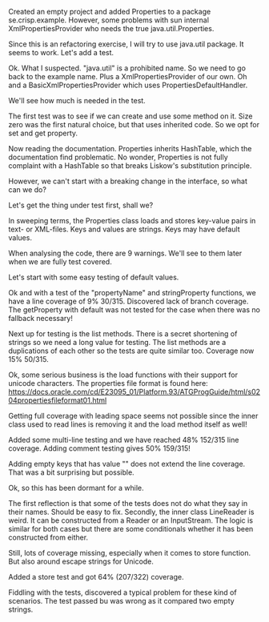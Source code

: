 
Created an empty project and added Properties to a package se.crisp.example. 
However, some problems with sun internal XmlPropertiesProvider who needs the true java.util.Properties.

Since this is an refactoring exercise, I will try to use java.util package. It seems to work. Let's add a test.

Ok. What I suspected. "java.util" is a prohibited name. So we need to go back to the example name.
Plus a XmlPropertiesProvider of our own. Oh and a BasicXmlPropertiesProvider which uses PropertiesDefaultHandler.

We'll see how much is needed in the test.

The first test was to see if we can create and use some method on it. Size zero was the first natural choice,
but that uses inherited code. So we opt for set and get property.

Now reading the documentation. Properties inherits HashTable, which the documentation find problematic.
No wonder, Properties is not fully complaint with a HashTable so that breaks Liskow's substitution principle.

However, we can't start with a breaking change in the interface, so what can we do? 

Let's get the thing under test first, shall we?

In sweeping terms, the Properties class loads and stores key-value pairs in text- or XML-files. Keys and values
are strings. Keys may have default values.

When analysing the code, there are 9 warnings. We'll see to them later when we are fully test covered.

Let's start with some easy testing of default values.

Ok and with a test of the "propertyName" and stringProperty functions, we have a line coverage of 9% 30/315.
Discovered lack of branch coverage. The getProperty with default was not tested for the case when there was
no fallback necessary!

Next up for testing is the list methods. There is a secret shortening of strings so we need a long value for testing.
The list methods are a duplications of each other so the tests are quite similar too. Coverage now 15% 50/315.

Ok, some serious business is the load functions with their support for unicode characters. The properties file format 
is found here: https://docs.oracle.com/cd/E23095_01/Platform.93/ATGProgGuide/html/s0204propertiesfileformat01.html

Getting full coverage with leading space seems not possible since the inner class used to read lines is removing
it and the load method itself as well! 

Added some multi-line testing and we have reached 48% 152/315 line coverage. Adding comment testing gives 50% 159/315!

Adding empty keys that has value "" does not extend the line coverage. That was a bit surprising but possible.

Ok, so this has been dormant for a while.

The first reflection is that some of the tests does not do what they say in their names. Should be easy to fix.
Secondly, the inner class LineReader is weird. It can be constructed from a Reader or an InputStream. The logic
is similar for both cases but there are some conditionals whether it has been constructed from either.

Still, lots of coverage missing, especially when it comes to store function. But also around escape strings for
Unicode.

Added a store test and got 64% (207/322) coverage.

Fiddling with the tests, discovered a typical problem for these kind of scenarios. The test passed bu was wrong
as it compared two empty strings.